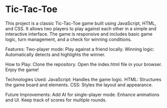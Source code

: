 # Tic-Tac-Toe
This project is a classic Tic-Tac-Toe game built using JavaScript, HTML, and CSS. It allows two players to play against each other in a simple and interactive interface. The game is responsive and includes basic game logic, turn management, and a check for winning conditions.

Features:
Two-player mode: Play against a friend locally.
Winning logic: Automatically detects and highlights the winner.

How to Play:
Clone the repository.
Open the index.html file in your browser.
Enjoy the game!

Technologies Used:
JavaScript: Handles the game logic.
HTML: Structures the game board and elements.
CSS: Styles the layout and appearance.

Future Improvements:
Add AI for single-player mode.
Enhance animations and UI.
Keep track of scores for multiple rounds.
